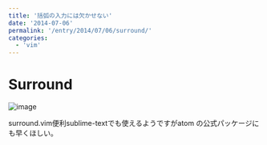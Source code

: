 ```yaml
---
title: '括弧の入力には欠かせない'
date: '2014-07-06'
permalink: '/entry/2014/07/06/surround/'
categories:
  - 'vim'
---
```


# Surround

![image](https://i.gyazo.com/b1e2f9fd3623adf1a00afaf738c900de.gif)

surround.vim便利sublime-textでも使えるようですがatom
の公式パッケージにも早くほしい。
